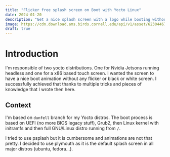 ```yaml
---
title: "Flicker free splash screen on Boot with Yocto Linux"
date: 2024-01-20
description: "Get a nice splash screen with a logo while booting without any flash, flicker or black screen"
image: https://cdn.download.ams.birds.cornell.edu/api/v1/asset/623044671/1200
draft: true
---
```


# Introduction

I'm responsible of two yocto distributions. One for Nvidia Jetsons running headless and one for a x86 based touch screen.
I wanted the screen to have a nice boot animation without any flicker or black or white screen.
I successfully achieved that thanks to multiple tricks and pieces of knowledge that I wrote then here.

## Context

I'm based on `dunfell` branch for my Yocto distros. The boot process is based on UEFI (no more BIOS legacy stuff), Grub2, then Linux kernel with initramfs and then full GNU/Linux distro running from `/`.

I tried to use psplash but it is cumbersome and animations are not that pretty. I decided to use plymouth as it is the default splash screen in all major distros (ubuntu, fedora...).

